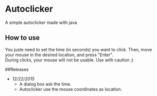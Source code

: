 # Autoclicker
A simple autoclicker made with java

## How to use
You juste need to set the time (in seconds) you want to click. Then, move your mouse in the desired location, and press "Enter".  
During clicks, your mouse will not be usable. Use with caution ;)

##Releases
* _12/22/2015_
  * A dialog box ask the time.
  * Autoclicker use the mouse coordinates as location.
